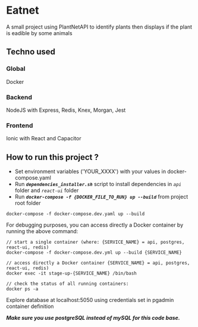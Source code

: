 # Eatnet
A small project using PlantNetAPI to identify plants then displays if the plant is eadible by some animals

## Techno used
### Global
Docker
### Backend
NodeJS with Express, Redis, Knex, Morgan, Jest
### Frontend
Ionic with React and Capacitor

## How to run this project ?

- Set environment variables ('YOUR_XXXX') with your values in docker-compose.yaml
- Run ***`dependencies_installer.sh`*** script to install dependencies in *`api`* folder and *`react-ui`* folder
- Run ***`docker-compose -f {DOCKER_FILE_TO_RUN} up --build`*** from project root folder
```
docker-compose -f docker-compose.dev.yaml up --build
```

For debugging purposes, you can access directly a Docker container by running the above command:
```
// start a single container (where: {SERVICE_NAME} = api, postgres, react-ui, redis)
docker-compose -f docker-compose.dev.yml up --build {SERVICE_NAME}

// access directly a Docker container {SERVICE_NAME} = api, postgres, react-ui, redis)
docker exec -it stage-up-{SERVICE_NAME} /bin/bash

// check the status of all running containers:
docker ps -a

```

Explore database at localhost:5050 using credentials set in pgadmin container definition

***Make sure you use postgreSQL instead of mySQL for this code base.***